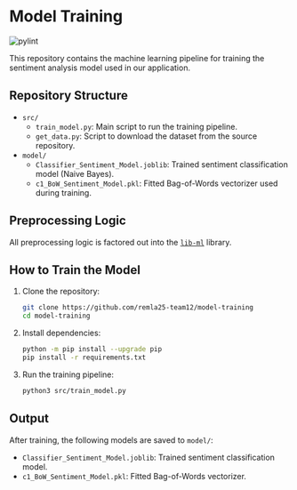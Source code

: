 # Model Training
![pylint](https://img.shields.io/badge/PyLint-6.11-orange?logo=python&logoColor=white)

This repository contains the machine learning pipeline for training the sentiment analysis model used in our application.

## Repository Structure

- `src/`
  - `train_model.py`: Main script to run the training pipeline.
  - `get_data.py`: Script to download the dataset from the source repository.
- `model/`
  - `Classifier_Sentiment_Model.joblib`: Trained sentiment classification model (Naive Bayes).
  - `c1_BoW_Sentiment_Model.pkl`: Fitted Bag-of-Words vectorizer used during training.

## Preprocessing Logic

All preprocessing logic is factored out into the [`lib-ml`](https://github.com/remla25-team12/lib-ml) library.

## How to Train the Model

1. Clone the repository:
   ```bash
   git clone https://github.com/remla25-team12/model-training
   cd model-training
   ```
2. Install dependencies:
   ```bash
   python -m pip install --upgrade pip
   pip install -r requirements.txt
   ```
3. Run the training pipeline:
   ```bash
   python3 src/train_model.py
   ```
   
## Output

After training, the following models are saved to `model/`:

- `Classifier_Sentiment_Model.joblib`: Trained sentiment classification model.
- `c1_BoW_Sentiment_Model.pkl`: Fitted Bag-of-Words vectorizer.
